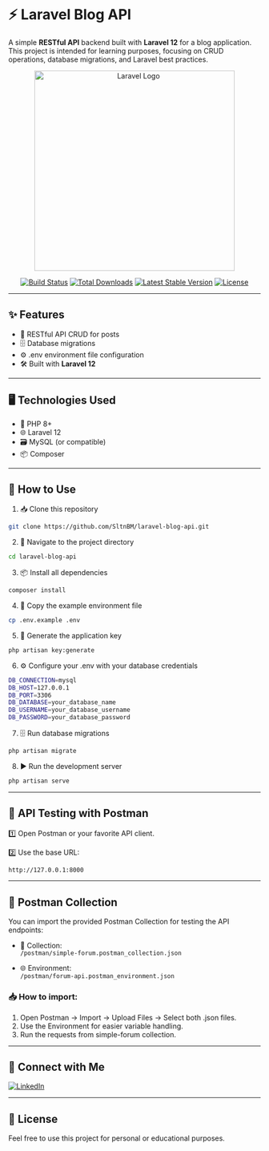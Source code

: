# ⚡ Laravel Blog API
A simple **RESTful API** backend built with **Laravel 12** for a blog application.  
This project is intended for learning purposes, focusing on CRUD operations, database migrations, and Laravel best practices.

<p align="center"><a href="https://laravel.com" target="_blank"><img src="https://raw.githubusercontent.com/laravel/art/master/logo-lockup/5%20SVG/2%20CMYK/1%20Full%20Color/laravel-logolockup-cmyk-red.svg" width="400" alt="Laravel Logo"></a></p>

<p align="center">
<a href="https://github.com/laravel/framework/actions"><img src="https://github.com/laravel/framework/workflows/tests/badge.svg" alt="Build Status"></a>
<a href="https://packagist.org/packages/laravel/framework"><img src="https://img.shields.io/packagist/dt/laravel/framework" alt="Total Downloads"></a>
<a href="https://packagist.org/packages/laravel/framework"><img src="https://img.shields.io/packagist/v/laravel/framework" alt="Latest Stable Version"></a>
<a href="https://packagist.org/packages/laravel/framework"><img src="https://img.shields.io/packagist/l/laravel/framework" alt="License"></a>
</p>

---

## ✨ Features
- 📝 RESTful API CRUD for posts  
- 🗄️ Database migrations  
- ⚙️ .env environment file configuration  
- 🛠️ Built with **Laravel 12**  

---

## 🖥️ Technologies Used
- 🐘 PHP 8+
- 🌐 Laravel 12
- 🗃️ MySQL (or compatible)
- 📦 Composer

---

## 🚀 How to Use
1. 📥 Clone this repository
```bash
git clone https://github.com/SltnBM/laravel-blog-api.git
```
2. 📂 Navigate to the project directory
```bash
cd laravel-blog-api
```
3. 📦 Install all dependencies
```bash
composer install
```
4. 📝 Copy the example environment file
```bash
cp .env.example .env
```
5. 🔑 Generate the application key
```bash
php artisan key:generate
```
6. ⚙️ Configure your .env with your database credentials
```bash
DB_CONNECTION=mysql
DB_HOST=127.0.0.1
DB_PORT=3306
DB_DATABASE=your_database_name
DB_USERNAME=your_database_username
DB_PASSWORD=your_database_password
```
7. 🗄️ Run database migrations
```bash
php artisan migrate
```
8. ▶️ Run the development server
```bash
php artisan serve
```

---

## 🧪 API Testing with Postman

1️⃣ Open Postman or your favorite API client.

2️⃣ Use the base URL:
```bash
http://127.0.0.1:8000
```

---

## 📁 Postman Collection
You can import the provided Postman Collection for testing the API endpoints:
- 📂 Collection:  
  `/postman/simple-forum.postman_collection.json`

- 🌐 Environment:  
  `/postman/forum-api.postman_environment.json`

### 📥 How to import:
1. Open Postman → Import → Upload Files → Select both .json files.
2. Use the Environment for easier variable handling.
3. Run the requests from simple-forum collection.

---

## 🤝 Connect with Me
[![LinkedIn](https://img.shields.io/badge/LinkedIn-Sultan%20Badra-blue?logo=linkedin&logoColor=white&style=flat-square)](https://www.linkedin.com/in/sultan-badra)

---

## 📄 License
Feel free to use this project for personal or educational purposes.
